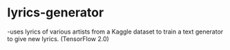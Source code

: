 # lyrics-generator
-uses lyrics of various artists from a Kaggle dataset to train a text generator to give new lyrics. (TensorFlow 2.0)
